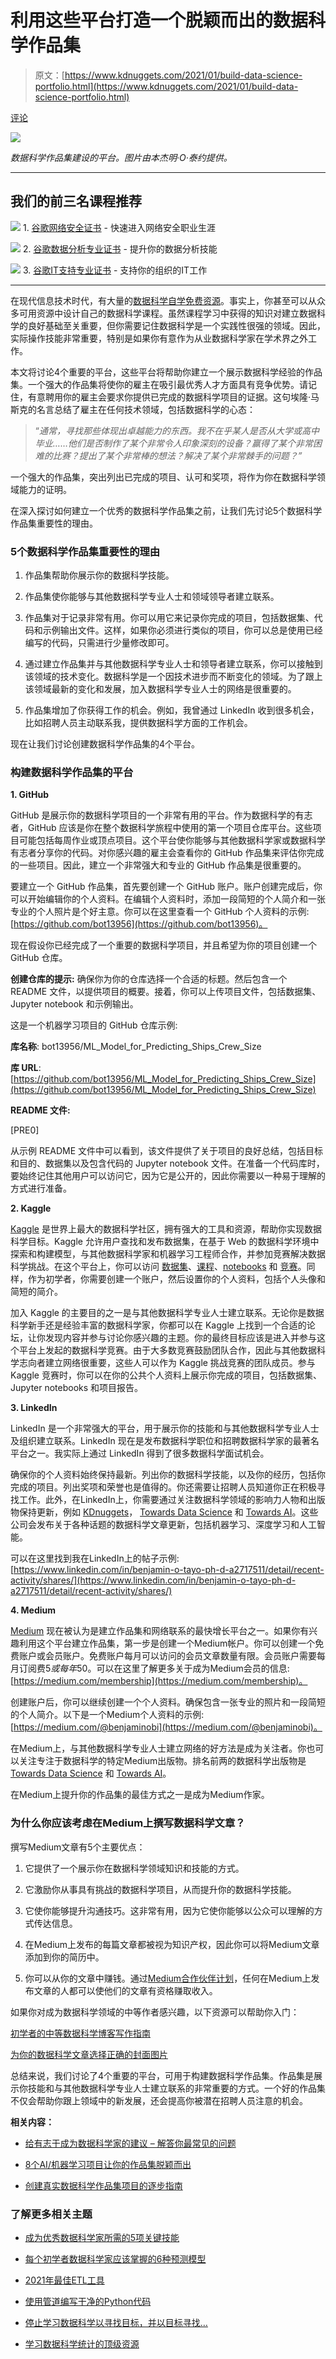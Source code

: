 # 利用这些平台打造一个脱颖而出的数据科学作品集

> 原文：[https://www.kdnuggets.com/2021/01/build-data-science-portfolio.html](https://www.kdnuggets.com/2021/01/build-data-science-portfolio.html)

[评论](#comments)

![](../Images/52a0c5790ce8afb68d5e94a8c97b0e08.png)

*数据科学作品集建设的平台。图片由本杰明·O·泰约提供。*

* * *

## 我们的前三名课程推荐

![](../Images/0244c01ba9267c002ef39d4907e0b8fb.png) 1\. [谷歌网络安全证书](https://www.kdnuggets.com/google-cybersecurity) - 快速进入网络安全职业生涯

![](../Images/e225c49c3c91745821c8c0368bf04711.png) 2\. [谷歌数据分析专业证书](https://www.kdnuggets.com/google-data-analytics) - 提升你的数据分析技能

![](../Images/0244c01ba9267c002ef39d4907e0b8fb.png) 3\. [谷歌IT支持专业证书](https://www.kdnuggets.com/google-itsupport) - 支持你的组织的IT工作

* * *

在现代信息技术时代，有大量的[数据科学自学免费资源](https://medium.com/towards-artificial-intelligence/learning-data-science-has-never-been-easier-918cf809c343)。事实上，你甚至可以从众多可用资源中设计自己的数据科学课程。虽然课程学习中获得的知识对建立数据科学的良好基础至关重要，但你需要记住数据科学是一个实践性很强的领域。因此，实际操作技能非常重要，特别是如果你有意作为从业数据科学家在学术界之外工作。

本文将讨论4个重要的平台，这些平台将帮助你建立一个展示数据科学经验的作品集。一个强大的作品集将使你的雇主在吸引最优秀人才方面具有竞争优势。请记住，有意聘用你的雇主会要求你提供已完成的数据科学项目的证据。这句埃隆·马斯克的名言总结了雇主在任何技术领域，包括数据科学的心态：

> “*通常，寻找那些体现出卓越能力的东西。我不在乎某人是否从大学或高中毕业……他们是否制作了某个非常令人印象深刻的设备？赢得了某个非常困难的比赛？提出了某个非常棒的想法？解决了某个非常棘手的问题？”*

一个强大的作品集，突出列出已完成的项目、认可和奖项，将作为你在数据科学领域能力的证明。

在深入探讨如何建立一个优秀的数据科学作品集之前，让我们先讨论5个数据科学作品集重要性的理由。

### 5个数据科学作品集重要性的理由

1.  作品集帮助你展示你的数据科学技能。

1.  作品集使你能够与其他数据科学专业人士和领域领导者建立联系。

1.  作品集对于记录非常有用。你可以用它来记录你完成的项目，包括数据集、代码和示例输出文件。这样，如果你必须进行类似的项目，你可以总是使用已经编写的代码，只需进行少量修改即可。

1.  通过建立作品集并与其他数据科学专业人士和领导者建立联系，你可以接触到该领域的技术变化。数据科学是一个因技术进步而不断变化的领域。为了跟上该领域最新的变化和发展，加入数据科学专业人士的网络是很重要的。

1.  作品集增加了你获得工作的机会。例如，我曾通过 LinkedIn 收到很多机会，比如招聘人员主动联系我，提供数据科学方面的工作机会。

现在让我们讨论创建数据科学作品集的4个平台。

### 构建数据科学作品集的平台

**1. GitHub**

GitHub 是展示你的数据科学项目的一个非常有用的平台。作为数据科学的有志者，GitHub 应该是你在整个数据科学旅程中使用的第一个项目仓库平台。这些项目可能包括每周作业或顶点项目。这个平台使你能够与其他数据科学家或数据科学有志者分享你的代码。对你感兴趣的雇主会查看你的 GitHub 作品集来评估你完成的一些项目。因此，建立一个非常强大和专业的 GitHub 作品集是很重要的。

要建立一个 GitHub 作品集，首先要创建一个 GitHub 账户。账户创建完成后，你可以开始编辑你的个人资料。在编辑个人资料时，添加一段简短的个人简介和一张专业的个人照片是个好主意。你可以在这里查看一个 GitHub 个人资料的示例: [https://github.com/bot13956](https://github.com/bot13956)。

现在假设你已经完成了一个重要的数据科学项目，并且希望为你的项目创建一个 GitHub 仓库。

**创建仓库的提示:** 确保你为你的仓库选择一个合适的标题。然后包含一个 README 文件，以提供项目的概要。接着，你可以上传项目文件，包括数据集、Jupyter notebook 和示例输出。

这是一个机器学习项目的 GitHub 仓库示例:

**库名称**: bot13956/ML_Model_for_Predicting_Ships_Crew_Size

**库 URL**: [https://github.com/bot13956/ML_Model_for_Predicting_Ships_Crew_Size](https://github.com/bot13956/ML_Model_for_Predicting_Ships_Crew_Size)

**README 文件:**

[PRE0]

从示例 README 文件中可以看到，该文件提供了关于项目的良好总结，包括目标和目的、数据集以及包含代码的 Jupyter notebook 文件。在准备一个代码库时，要始终记住其他用户可以访问它，因为它是公开的，因此你需要以一种易于理解的方式进行准备。

**2\. Kaggle**

[Kaggle](https://www.kaggle.com/) 是世界上最大的数据科学社区，拥有强大的工具和资源，帮助你实现数据科学目标。Kaggle 允许用户查找和发布数据集，在基于 Web 的数据科学环境中探索和构建模型，与其他数据科学家和机器学习工程师合作，并参加竞赛解决数据科学挑战。在这个平台上，你可以访问 [数据集](https://www.kaggle.com/datasets)、[课程](https://www.kaggle.com/learn/overview)、[notebooks](https://www.kaggle.com/notebooks) 和 [竞赛](https://www.kaggle.com/competitions)。同样，作为初学者，你需要创建一个账户，然后设置你的个人资料，包括个人头像和简短的简介。

加入 Kaggle 的主要目的之一是与其他数据科学专业人士建立联系。无论你是数据科学新手还是经验丰富的数据科学家，你都可以在 Kaggle 上找到一个合适的论坛，让你发现内容并参与讨论你感兴趣的主题。你的最终目标应该是进入并参与这个平台上发起的数据科学竞赛。由于大多数竞赛鼓励团队合作，因此与其他数据科学志向者建立网络很重要，这些人可以作为 Kaggle 挑战竞赛的团队成员。参与 Kaggle 竞赛时，你可以在你的公共个人资料上展示你完成的项目，包括数据集、Jupyter notebooks 和项目报告。

**3\. LinkedIn**

LinkedIn 是一个非常强大的平台，用于展示你的技能和与其他数据科学专业人士及组织建立联系。LinkedIn 现在是发布数据科学职位和招聘数据科学家的最著名平台之一。我实际上通过 LinkedIn 得到了很多数据科学面试机会。

确保你的个人资料始终保持最新。列出你的数据科学技能，以及你的经历，包括你完成的项目。列出奖项和荣誉也是值得的。你还需要让招聘人员知道你正在积极寻找工作。此外，在LinkedIn上，你需要通过关注数据科学领域的影响力人物和出版物保持更新，例如 [KDnuggets](https://www.kdnuggets.com/)， [Towards Data Science](https://www.linkedin.com/company/towards-data-science/) 和 [Towards AI](https://www.linkedin.com/company/towards-artificial-intelligence/)。这些公司会发布关于各种话题的数据科学文章更新，包括机器学习、深度学习和人工智能。

可以在这里找到我在LinkedIn上的帖子示例: [https://www.linkedin.com/in/benjamin-o-tayo-ph-d-a2717511/detail/recent-activity/shares/](https://www.linkedin.com/in/benjamin-o-tayo-ph-d-a2717511/detail/recent-activity/shares/)

**4\. Medium**

[Medium](https://medium.com/) 现在被认为是建立作品集和网络联系的最快增长平台之一。如果你有兴趣利用这个平台建立作品集，第一步是创建一个Medium帐户。你可以创建一个免费账户或会员账户。免费账户每月可以访问的会员文章数量有限。会员账户需要每月订阅费$5或每年$50。可以在这里了解更多关于成为Medium会员的信息: [https://medium.com/membership](https://medium.com/membership)。

创建账户后，你可以继续创建一个个人资料。确保包含一张专业的照片和一段简短的个人简介。以下是一个Medium个人资料的示例: [https://medium.com/@benjaminobi](https://medium.com/@benjaminobi)。

在Medium上，与其他数据科学专业人士建立网络的好方法是成为关注者。你也可以关注专注于数据科学的特定Medium出版物。排名前两的数据科学出版物是 [Towards Data Science](https://towardsdatascience.com/) 和 [Towards AI](https://medium.com/towards-artificial-intelligence)。

在Medium上提升你的作品集的最佳方式之一是成为Medium作家。

### 为什么你应该考虑在Medium上撰写数据科学文章？

撰写Medium文章有5个主要优点：

1.  它提供了一个展示你在数据科学领域知识和技能的方式。

1.  它激励你从事具有挑战的数据科学项目，从而提升你的数据科学技能。

1.  它使你能够提升沟通技巧。这非常有用，因为它使你能够以公众可以理解的方式传达信息。

1.  在Medium上发布的每篇文章都被视为知识产权，因此你可以将Medium文章添加到你的简历中。

1.  你可以从你的文章中赚钱。通过[Medium合作伙伴计划](https://medium.com/creators)，任何在Medium上发布文章的人都可以使他们的文章有资格赚取收入。

如果你对成为数据科学领域的中等作者感兴趣，以下资源可以帮助你入门：

[初学者的中等数据科学博客写作指南](https://medium.com/towards-artificial-intelligence/beginners-guide-to-writing-data-science-blogs-on-medium-a74774cf8f66)

[为你的数据科学文章选择正确的封面图片](https://medium.com/towards-artificial-intelligence/choose-the-right-featured-image-for-your-data-science-article-e101719600cf)

总结来说，我们讨论了4个重要的平台，可用于构建数据科学作品集。作品集是展示你技能和与其他数据科学专业人士建立联系的非常重要的方式。一个好的作品集不仅会帮助你跟上领域中的新发展，还会提高你被潜在招聘人员注意的机会。

**相关内容：**

+   [给有志于成为数据科学家的建议 – 解答你最常见的问题](https://www.kdnuggets.com/2021/01/advice-aspiring-data-scientists.html)

+   [8个AI/机器学习项目让你的作品集脱颖而出](https://www.kdnuggets.com/2020/09/8-ml-ai-projects-stand-out.html)

+   [创建真实数据科学作品集项目的逐步指南](https://www.kdnuggets.com/2020/10/guide-authentic-data-science-portfolio-project.html)

### 了解更多相关主题

+   [成为优秀数据科学家所需的5项关键技能](https://www.kdnuggets.com/2021/12/5-key-skills-needed-become-great-data-scientist.html)

+   [每个初学者数据科学家应该掌握的6种预测模型](https://www.kdnuggets.com/2021/12/6-predictive-models-every-beginner-data-scientist-master.html)

+   [2021年最佳ETL工具](https://www.kdnuggets.com/2021/12/mozart-best-etl-tools-2021.html)

+   [使用管道编写干净的Python代码](https://www.kdnuggets.com/2021/12/write-clean-python-code-pipes.html)

+   [停止学习数据科学以寻找目标，并以目标寻找…](https://www.kdnuggets.com/2021/12/stop-learning-data-science-find-purpose.html)

+   [学习数据科学统计的顶级资源](https://www.kdnuggets.com/2021/12/springboard-top-resources-learn-data-science-statistics.html)
